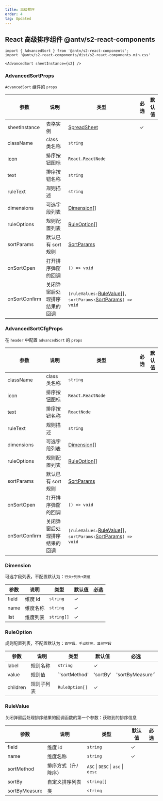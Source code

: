 ```yaml
---
title: 高级排序
order: 4
tag: Updated
---
```


## React 高级排序组件 <Badge>@antv/s2-react-components</Badge>

```tsx | pure
import { AdvancedSort } from '@antv/s2-react-components';
import '@antv/s2-react-components/dist/s2-react-components.min.css'

<AdvancedSort sheetInstance={s2} />
```

### AdvancedSortProps

`AdvancedSort` 组件的 `props`

| 参数 | 说明 | 类型 | 必选 | 默认值 |
| -- | -- | -- | -- | -- |
| sheetInstance | 表格实例 | [SpreadSheet](/api/basic-class/spreadsheet) | ✓ |  |
| className | class 类名称 | `string` |  |  |
| icon | 排序按钮图标 | `React.ReactNode` |  |  |
| text | 排序按钮名称 | `string` |  |  |
| ruleText | 规则描述 | `string` |  |  |
| dimensions | 可选字段列表 | [Dimension](#dimension)[] |  |  |
| ruleOptions | 规则配置列表 | [RuleOption](#ruleoption)[] |  |  |
| sortParams | 默认已有 sort 规则 | [SortParams](/api/general/s2-data-config#sortparams) |  |  |
| onSortOpen | 打开排序弹窗的回调 | `() => void` |  |  |
| onSortConfirm | 关闭弹窗后处理排序结果的回调 | `(ruleValues:`[RuleValue](#rulevalue)[]`, sortParams:`[SortParams](/api/general/s2-data-config#sortparams)`) => void` |  |  |

### AdvancedSortCfgProps

在 `header` 中配置 `advancedSort` 的 `props`

| 参数 | 说明 | 类型 | 必选 | 默认值 |
| -- | -- | -- | -- | -- |
| className | class 类名称 | `string` |  |  |
| icon | 排序按钮图标 | `React.ReactNode` |  |  |
| text | 排序按钮名称 | `ReactNode` |  |  |
| ruleText | 规则描述 | `string` |  |  |
| dimensions | 可选字段列表 | [Dimension](#dimension)[] |  |  |
| ruleOptions | 规则配置列表 | [RuleOption](#ruleoption)[] |  |  |
| sortParams | 默认已有 sort 规则 | [SortParams](/api/general/s2-data-config#sortparams) |  |  |
| onSortOpen | 打开排序弹窗的回调 | `() => void` |  |  |
| onSortConfirm | 关闭弹窗后处理排序结果的回调 | `(ruleValues:`[RuleValue](#rulevalue)[]`, sortParams:`[SortParams](/api/general/s2-data-config#sortparams)`) => void` |  |  |

### Dimension

可选字段列表，不配置默认为：`行头+列头+数值`

| 参数  | 说明     | 类型       | 默认值 | 必选 |
| ---- | ------- | --------- | ----- | --- |
| field | 维度 id  | `string`   | ✓      |      |
| name  | 维度名称 | `string`   | ✓      |      |
| list  | 维度列表 | `string[]` | ✓      |      |

### RuleOption

规则配置列表，不配置默认为：`首字母、手动排序、其他字段`

| 参数     | 说明       | 类型           | 默认值   | 必选             |
| ------- | --------- | ------------- | ------- | --------------- |
| label    | 规则名称   | `string`       | ✓        |                  |
| value    | 规则值     | `'sortMethod'  | 'sortBy' | 'sortByMeasure'` |     | ✓   |
| children | 规则子列表 | `RuleOption[]` | ✓        |                  |

### RuleValue

关闭弹窗后处理排序结果的回调函数的第一个参数：获取到的排序信息

| 参数 | 说明 | 类型 | 默认值 | 必选 |
| -- | -- | -- | -- | -- |
| field | 维度 id | `string` | ✓ |  |
| name | 维度名称 | `string` | ✓ |  |
| sortMethod | 排序方式（升/降序） | `ASC` \| `DESC` \| `asc` \| `desc` |  |  |
| sortBy | 自定义排序列表 | `string[]` |  |  |
| sortByMeasure | 类 | `string` |  |  |

